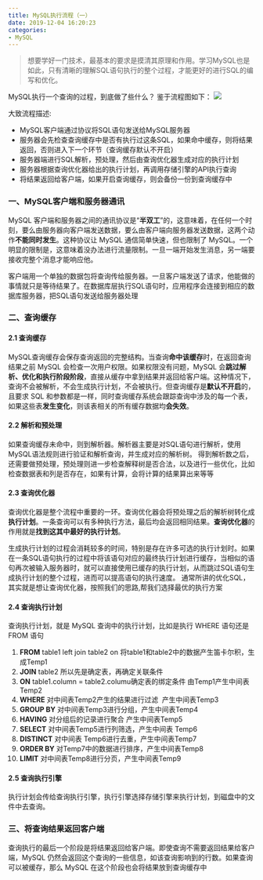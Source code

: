 ```yaml
---
title: MySQL执行流程（一）
date: 2019-12-04 16:20:23
categories:
- MySQL
---
```


> 想要学好一门技术，最基本的要求是摸清其原理和作用。学习MySQL也是如此，只有清晰的理解SQL语句执行的整个过程，才能更好的进行SQL的编写和优化。

MySQL执行一个查询的过程，到底做了些什么？
鉴于流程图如下：
![](https://ned.oss-cn-beijing.aliyuncs.com/image/MySQL执行流程.png)

大致流程描述:

 - MySQL客户端通过协议将SQL语句发送给MySQL服务器
 - 服务器会先检查查询缓存中是否有执行过这条SQL，如果命中缓存，则将结果返回，否则进入下一个环节（查询缓存默认不开启）
 - 服务器端进行SQL解析，预处理，然后由查询优化器生成对应的执行计划
 - 服务器根据查询优化器给出的执行计划，再调用存储引擎的API执行查询
 - 将结果返回给客户端，如果开启查询缓存，则会备份一份到查询缓存中


### 一、MySQL客户端和服务器通讯
MySQL 客户端和服务器之间的通讯协议是“**半双工**”的，这意味着，在任何一个时刻，要么由服务器向客户端发送数据，要么由客户端向服务器发送数据，这两个动作**不能同时发生**。这种协议让 MySQL 通信简单快速，但也限制了 MySQL。一个明显的限制是，这意味着没办法进行流量限制。一旦一端开始发生消息，另一端要接收完整个消息才能响应他。

客户端用一个单独的数据包将查询传给服务器。一旦客户端发送了请求，他能做的事情就只是等待结果了。在数据库层执行SQL语句时，应用程序会连接到相应的数据库服务器，把SQL语句发送给服务器处理

### 二、查询缓存
#### 2.1 查询缓存
MySQL查询缓存会保存查询返回的完整结构。当查询**命中该缓存**时，在返回查询结果之前 MySQL 会检查一次用户权限。如果权限没有问题，MySQL 会**跳过解析、优化和执行阶段阶段**，直接从缓存中拿到结果并返回给客户端。这种情况下，查询不会被解析，不会生成执行计划，不会被执行。但查询缓存是**默认不开启**的，且要求 SQL 和参数都是一样，同时查询缓存系统会跟踪查询中涉及的每一个表，如果这些表**发生变化**，则该表相关的所有缓存数据均**会失效**。

#### 2.2 解析和预处理
如果查询缓存未命中，则到解析器。解析器主要是对SQL语句进行解析，使用 MySQL语法规则进行验证和解析查询，并生成对应的解析树。
得到解析数之后，还需要做预处理，预处理则进一步检查解释树是否合法，以及进行一些优化，比如检查数据表和列是否存在，如果有计算，会将计算的结果算出来等等

#### 2.3 查询优化器
查询优化器是整个流程中重要的一环。查询优化器会将预处理之后的解析树转化成**执行计划**。一条查询可以有多种执行方法，最后均会返回相同结果。**查询优化器**的作用就是**找到这其中最好的执行计划**。

生成执行计划的过程会消耗较多的时间，特别是存在许多可选的执行计划时。如果在一条SQL语句执行的过程中将该语句对应的最终执行计划进行缓存，当相似的语句再次被输入服务器时，就可以直接使用已缓存的执行计划，从而跳过SQL语句生成执行计划的整个过程，进而可以提高语句的执行速度。
通常所讲的优化SQL，其实就是想让查询优化器，按照我们的思路,帮我们选择最优的执行方案

#### 2.4 查询执行计划
查询执行计划，就是 MySQL 查询中的执行计划，比如是执行 WHERE 语句还是 FROM 语句

 1. **FROM** table1 left join table2 on 将table1和table2中的数据产生笛卡尔积，生成Temp1
 2. **JOIN** table2 所以先是确定表，再确定关联条件 
 3. **ON** table1.column = table2.columu确定表的绑定条件 由Temp1产生中间表Temp2 
 4. **WHERE** 对中间表Temp2产生的结果进行过滤  产生中间表Temp3
 5. **GROUP BY** 对中间表Temp3进行分组，产生中间表Temp4 
 6. **HAVING** 对分组后的记录进行聚合 产生中间表Temp5
 7. **SELECT** 对中间表Temp5进行列筛选，产生中间表 Temp6 
 8. **DISTINCT** 对中间表 Temp6进行去重，产生中间表Temp7 
 9. **ORDER BY** 对Temp7中的数据进行排序，产生中间表Temp8 
 10. **LIMIT** 对中间表Temp8进行分页，产生中间表Temp9

#### 2.5 查询执行引擎
执行计划会传给查询执行引擎，执行引擎选择存储引擎来执行计划，到磁盘中的文件中去查询。

### 三、将查询结果返回客户端
查询执行的最后一个阶段是将结果返回给客户端。即使查询不需要返回结果给客户端，MySQL 仍然会返回这个查询的一些信息，如该查询影响到的行数。如果查询可以被缓存，那么 MySQL 在这个阶段也会将结果放到查询缓存中